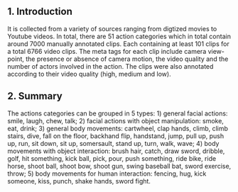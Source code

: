 <h2>1. Introduction</h2>
It is collected from a variety of sources ranging from digtized movies to Youtube videos. In total, there are 51 action categories which in total contain around 7000 manually annotated clips. Each containing at least 101 clips for a total 6766 video clips. The meta tags for each clip include camera view-point, the presence or absence of camera motion, the video quality and the number of actors involved in the action. The clips were also annotated according to their video quality (high, medium and low).
<h2>2. Summary</h2>
The actions categories can be grouped in 5 types: 1) general facial actions: smile, laugh, chew, talk; 2) facial actions with object manipulation: smoke, eat, drink; 3) general body movements: cartwheel, clap hands, climb, climb stairs, dive, fall on the floor, backhand flip, handstand, jump, pull up, push up, run, sit down, sit up, somersault, stand up, turn, walk, wave; 4) body movements with object interaction: brush hair, catch, draw sword, dribble, golf, hit something, kick ball, pick, pour, push something, ride bike, ride horse, shoot ball, shoot bow, shoot gun, swing baseball bat, sword exercise, throw; 5) body movements for human interaction: fencing, hug, kick someone, kiss, punch, shake hands, sword fight.